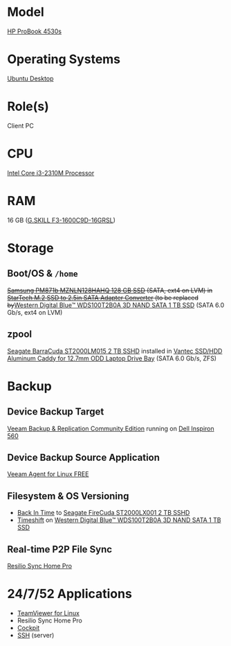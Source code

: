 # Model

[HP ProBook 4530s](https://support.hp.com/us-en/product/hp-probook-4530s-notebook-pc/5060880)

# Operating Systems

[Ubuntu Desktop](https://ubuntu.com/download/desktop)

# Role(s)

Client PC

# CPU

[Intel Core i3-2310M Processor](https://ark.intel.com/content/www/us/en/ark/products/52220/intel-core-i3-2310m-processor-3m-cache-2-10-ghz.html)

# RAM

16 GB ([G.SKILL F3-1600C9D-16GRSL](http://www.gskill.com/product/2/159/1537259792/F3-1600C9D-16GRSLRipjaws-DDR3-SO-DIMMDDR3L-1600MHz-CL9-9-9-1.35V16GB-(2x8GB)))

# Storage

## Boot/OS & `/home`

~~[Samsung PM871b MZNLN128HAHQ 128 GB SSD](https://www.samsung.com/semiconductor/ssd/client-ssd/MZNLN128HAHQ/) (SATA, ext4 on LVM) in [StarTech M.2 SSD to 2.5in SATA Adapter Converter](https://www.startech.com/HDD/Adapters/M-2-SSD-2-5-in-SATA-Adapter~SAT32M225) (to be replaced by~~[Western Digital Blue™ WDS100T2B0A 3D NAND SATA 1 TB SSD](https://documents.westerndigital.com/content/dam/doc-library/en_us/assets/public/western-digital/product/internal-drives/wd-blue-ssd/data-sheet-wd-blue-3d-nand-sata-ssd-2879-800092.pdf) (SATA 6.0 Gb/s, ext4 on LVM)

## zpool

[Seagate BarraCuda ST2000LM015 2 TB SSHD](https://www.seagate.com/www-content/product-content/seagate-laptop-fam/barracuda_25/en-us/docs/100807728a.pdf) installed in [Vantec SSD/HDD Aluminum Caddy for 12.7mm ODD Laptop Drive Bay](https://www.vantecusa.com/products_detail.php?p_id=144&p_name=SSD%2FHDD+Aluminum+Caddy+for+12.7mm+ODD+Laptop+Drive+Bay&pc_id=6&pc_name=Converters&pt_id=2&pt_name=Hard+Drive+Accessories) (SATA 6.0 Gb/s, ZFS)

# Backup

## Device Backup Target 

[Veeam Backup & Replication Community Edition](https://www.veeam.com/virtual-machine-backup-solution-free.html) running on [Dell Inspiron 560](https://github.com/jdrch/Hardware/blob/master/Dell%20Inspiron%20560.md)

## Device Backup Source Application

[Veeam Agent for Linux FREE](https://www.veeam.com/linux-backup-free.html)

## Filesystem & OS Versioning

* [Back In Time](https://github.com/bit-team/backintime) to [Seagate FireCuda ST2000LX001 2 TB SSHD](https://github.com/jdrch/Hardware/blob/master/HP%20ProBook%204530s.md#zpool)
* [Timeshift](https://github.com/teejee2008/timeshift) on [Western Digital Blue™ WDS100T2B0A 3D NAND SATA 1 TB SSD](https://github.com/jdrch/Hardware/blob/master/HP%20ProBook%204530s.md#bootos--home)

## Real-time P2P File Sync

[Resilio Sync Home Pro](https://www.resilio.com/individuals/)

# 24/7/52 Applications

* [TeamViewer for Linux](https://www.teamviewer.com/en-us/download/linux/)
* Resilio Sync Home Pro
* [Cockpit](https://cockpit-project.org/)
* [SSH](https://www.openssh.com/) (server)
